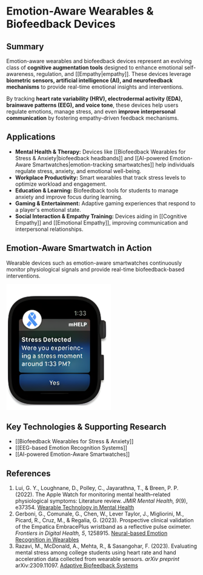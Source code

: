 # Emotion-Aware Wearables & Biofeedback Devices

## Summary

Emotion-aware wearables and biofeedback devices represent an evolving class of **cognitive augmentation tools** designed to enhance emotional self-awareness, regulation, and [[Empathy|empathy]]. These devices leverage **biometric sensors, artificial intelligence (AI), and neurofeedback mechanisms** to provide real-time emotional insights and interventions.

By tracking **heart rate variability (HRV), electrodermal activity (EDA), brainwave patterns (EEG), and voice tone**, these devices help users regulate emotions, manage stress, and even **improve interpersonal communication** by fostering empathy-driven feedback mechanisms.

## Applications

- **Mental Health & Therapy:** Devices like [[Biofeedback Wearables for Stress & Anxiety|biofeedback headbands]] and [[AI-powered Emotion-Aware Smartwatches|emotion-tracking smartwatches]] help individuals regulate stress, anxiety, and emotional well-being.
- **Workplace Productivity:** Smart wearables that track stress levels to optimize workload and engagement.
- **Education & Learning:** Biofeedback tools for students to manage anxiety and improve focus during learning.
- **Gaming & Entertainment:** Adaptive gaming experiences that respond to a player's emotional state.
- **Social Interaction & Empathy Training:** Devices aiding in [[Cognitive Empathy]] and [[Emotional Empathy]], improving communication and interpersonal relationships.

## Emotion-Aware Smartwatch in Action

Wearable devices such as emotion-aware smartwatches continuously monitor physiological signals and provide real-time biofeedback-based interventions.

![Emotion-Aware Smartwatch](watch.png)

## Key Technologies & Supporting Research

- [[Biofeedback Wearables for Stress & Anxiety]]
- [[EEG-based Emotion Recognition Systems]]
- [[AI-powered Emotion-Aware Smartwatches]]

## References

1. Lui, G. Y., Loughnane, D., Polley, C., Jayarathna, T., & Breen, P. P. (2022). The Apple Watch for monitoring mental health–related physiological symptoms: Literature review. *JMIR Mental Health, 9*(9), e37354. [Wearable Technology in Mental Health](https://pmc.ncbi.nlm.nih.gov/articles/PMC9494213/)
2. Gerboni, G., Comunale, G., Chen, W., Lever Taylor, J., Migliorini, M., Picard, R., Cruz, M., & Regalia, G. (2023). Prospective clinical validation of the Empatica EmbracePlus wristband as a reflective pulse oximeter. *Frontiers in Digital Health, 5*, 1258915. [Neural-based Emotion Recognition in Wearables](https://pubmed.ncbi.nlm.nih.gov/38111608/)
3. Razavi, M., McDonald, A., Mehta, R., & Sasangohar, F. (2023). Evaluating mental stress among college students using heart rate and hand acceleration data collected from wearable sensors. *arXiv preprint* arXiv:2309.11097. [Adaptive Biofeedback Systems](https://arxiv.org/abs/2309.11097/)
